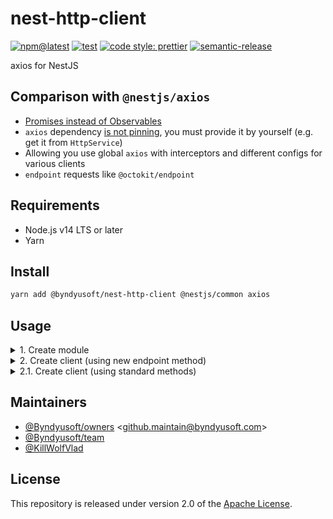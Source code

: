 # nest-http-client

[![npm@latest](https://img.shields.io/npm/v/@byndyusoft/nest-http-client/latest.svg)](https://www.npmjs.com/package/@byndyusoft/nest-http-client)
[![test](https://github.com/Byndyusoft/nest-http-client/actions/workflows/test.yaml/badge.svg?branch=master)](https://github.com/Byndyusoft/nest-http-client/actions/workflows/test.yaml)
[![code style: prettier](https://img.shields.io/badge/code_style-prettier-ff69b4.svg)](https://github.com/prettier/prettier)
[![semantic-release](https://img.shields.io/badge/%20%20%F0%9F%93%A6%F0%9F%9A%80-semantic--release-e10079.svg)](https://github.com/semantic-release/semantic-release)

axios for NestJS

## Comparison with `@nestjs/axios`

- [Promises instead of Observables](https://github.com/nestjs/axios/issues/271)
- `axios` dependency [is not pinning](https://github.com/nestjs/axios/pull/149#issuecomment-925764515), you must provide it by yourself (e.g. get it from `HttpService`)
- Allowing you use global `axios` with interceptors and different configs for various clients
- `endpoint` requests like `@octokit/endpoint`

## Requirements

- Node.js v14 LTS or later
- Yarn

## Install

```bash
yarn add @byndyusoft/nest-http-client @nestjs/common axios
```

## Usage

<details>
<summary>1. Create module</summary>

```typescript
import { TRegisterAsyncOptions } from "@byndyusoft/nest-dynamic-module";
import {
  HttpClientModule,
  IHttpClientOptions,
} from "@byndyusoft/nest-http-client";
import { DynamicModule, Global, Module } from "@nestjs/common";
import urlJoin from "proper-url-join";
import qs from "qs";

import { UsersClient } from "./usersClient";

@Global()
@Module({
  providers: [UsersClient],
  exports: [UsersClient],
})
export class ClientModule {
  public static registerAsync(
    options?: TRegisterAsyncOptions<IHttpClientOptions>,
  ): DynamicModule {
    return HttpClientModule.registerClientModule(
      { module: ClientModule },
      options,
      (config) => ({
        ...config,
        baseURL: urlJoin(config?.baseURL as string, "/api/v1"),
        paramsSerializer: (params) =>
          qs.stringify(params, {
            skipNulls: true,
            arrayFormat: "repeat",
          }),
      }),
    );
  }
}
```

</details>

<details>
<summary>2. Create client (using new endpoint method)</summary>

```typescript
import { HttpClient } from "@byndyusoft/nest-http-client";
import { Injectable } from "@nestjs/common";

import {
  CreateUserDto,
  ListUsersQueryDto,
  ListUsersResponseDto,
  ParamsWithUserIdDto,
  QueryWithUserVersionDto,
  UpdateUserDto,
  UserDto,
} from "ᐸDtosᐳ";

@Injectable()
export class UsersClient {
  public constructor(private readonly httpClient: HttpClient) {}

  public createUser(request: CreateUserDto): Promise<UserDto> {
    return this.httpClient.endpoint("POST /users", request);
  }

  public deleteUser(
    request: ParamsWithUserIdDto & QueryWithUserVersionDto,
  ): Promise<UserDto> {
    return this.httpClient.endpoint(
      "DELETE /users/{userId}{?userVersion}",
      request,
    );
  }

  public getUserById(request: ParamsWithUserIdDto): Promise<UserDto> {
    return this.httpClient.endpoint("GET /users/{userId}", request);
  }

  public listUsers(
    request?: Partial<ListUsersQueryDto>,
  ): Promise<ListUsersResponseDto> {
    return this.httpClient.endpoint("GET /users", request);
  }

  public updateUser(
    request: ParamsWithUserIdDto & QueryWithUserVersionDto & UpdateUserDto,
  ): Promise<UserDto> {
    return this.httpClient.endpoint(
      "PATCH /users/{userId}{?userVersion}",
      request,
    );
  }
}
```

</details>

<details>
<summary>2.1. Create client (using standard methods)</summary>

```typescript
import { HttpClient } from "@byndyusoft/nest-http-client";
import { Injectable } from "@nestjs/common";
import _ from "lodash";

import {
  CreateUserDto,
  ListUsersQueryDto,
  ListUsersResponseDto,
  ParamsWithUserIdDto,
  QueryWithUserVersionDto,
  UpdateUserDto,
  UserDto,
} from "ᐸDtosᐳ";

@Injectable()
export class UsersClient {
  public constructor(private readonly httpClient: HttpClient) {}

  public createUser(request: CreateUserDto): Promise<UserDto> {
    return this.httpClient.post("/users", request);
  }

  public deleteUser(
    request: ParamsWithUserIdDto & QueryWithUserVersionDto,
  ): Promise<UserDto> {
    return this.httpClient.delete(
      `/users/${encodeURIComponent(request.userId)}`,
      {
        params: _.omit(request, "userId"),
      },
    );
  }

  public getUserById(request: ParamsWithUserIdDto): Promise<UserDto> {
    return this.httpClient.get(`/users/${encodeURIComponent(request.userId)}`);
  }

  public listUsers(
    request?: Partial<ListUsersQueryDto>,
  ): Promise<ListUsersResponseDto> {
    return this.httpClient.get("/users", {
      params: request,
    });
  }

  public updateUser(
    request: ParamsWithUserIdDto & QueryWithUserVersionDto & UpdateUserDto,
  ): Promise<UserDto> {
    return this.httpClient.patch(
      `/users/${encodeURIComponent(request.userId)}`,
      _.omit(request, "userId", "userVersion"),
      {
        params: _.pick(request, "userVersion"),
      },
    );
  }
}
```

</details>

## Maintainers

- [@Byndyusoft/owners](https://github.com/orgs/Byndyusoft/teams/owners) <<github.maintain@byndyusoft.com>>
- [@Byndyusoft/team](https://github.com/orgs/Byndyusoft/teams/team)
- [@KillWolfVlad](https://github.com/KillWolfVlad)

## License

This repository is released under version 2.0 of the
[Apache License](https://www.apache.org/licenses/LICENSE-2.0).
